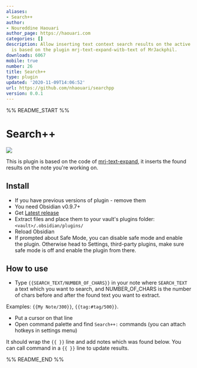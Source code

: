 ```yaml
---
aliases:
- Search++
author:
- Noureddine Haouari
author_page: https://haouari.com
categories: []
description: Allow inserting text context search results on the active note, the plugin
  is based on the plugin mrj-text-expand-witb-text of MrJackphil.
downloads: 6067
mobile: true
number: 26
title: Search++
type: plugin
updated: '2020-11-09T14:06:52'
url: https://github.com/nhaouari/searchpp
version: 0.0.1
---
```


%% README_START %%

# Search++
![](https://raw.githubusercontent.com/nhaouari/searchpp/HEAD/screenshots/2.gif)

This is plugin is based on the code of [mrj-text-expand](https://github.com/nhaouari/obsidian-text-expand), it inserts the found results on the note you're working on. 

## Install
- If you have previous versions of plugin - remove them
- You need Obsidian v0.9.7+
- Get [Latest release]()
- Extract files and place them to your vault's plugins folder: `<vault>/.obsidian/plugins/`
- Reload Obsidian
- If prompted about Safe Mode, you can disable safe mode and enable the plugin. Otherwise head to Settings, third-party plugins, make sure safe mode is off and enable the plugin from there.


## How to use

-   Type `{{SEARCH_TEXT/NUMBER_OF_CHARS}}` in your note where `SEARCH_TEXT` a text which you want to search, and NUMBER_OF_CHARS is the number of chars before and after the found text you want to extract. 

Examples: `{{My Note/300}}`, `{{tag:#tag/500}}`.
-   Put a cursor on that line
-   Open command palette and find `Search++:` commands (you can attach hotkeys in settings menu)

It should wrap the `{{ }}` line and add notes which was found below.
You can call command in a `{{ }}` line to update results.


%% README_END %%
